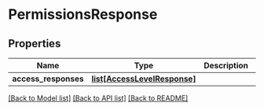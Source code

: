# PermissionsResponse

## Properties
Name | Type | Description | Notes
------------ | ------------- | ------------- | -------------
**access_responses** | [**list[AccessLevelResponse]**](AccessLevelResponse.md) |  | [optional] 

[[Back to Model list]](../README.md#documentation-for-models) [[Back to API list]](../README.md#documentation-for-api-endpoints) [[Back to README]](../README.md)


